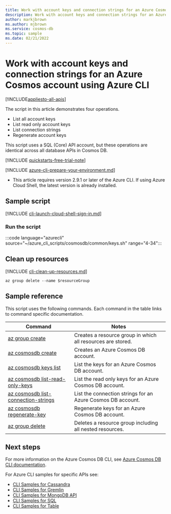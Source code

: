 ```yaml
---
title: Work with account keys and connection strings for an Azure Cosmos account
description: Work with account keys and connection strings for an Azure Cosmos account
author: markjbrown
ms.author: mjbrown
ms.service: cosmos-db
ms.topic: sample
ms.date: 02/21/2022
---
```


# Work with account keys and connection strings for an Azure Cosmos account using Azure CLI

[!INCLUDE[appliesto-all-apis](../../../includes/appliesto-all-apis.md)]

The script in this article demonstrates four operations.

- List all account keys
- List read only account keys
- List connection strings
- Regenerate account keys

 This script uses a SQL (Core) API account, but these operations are identical across all database APIs in Cosmos DB.

[!INCLUDE [quickstarts-free-trial-note](../../../../../includes/quickstarts-free-trial-note.md)]

[!INCLUDE [azure-cli-prepare-your-environment.md](../../../../../includes/azure-cli-prepare-your-environment.md)]

- This article requires version 2.9.1 or later of the Azure CLI. If using Azure Cloud Shell, the latest version is already installed.

## Sample script

[!INCLUDE [cli-launch-cloud-shell-sign-in.md](../../../../../includes/cli-launch-cloud-shell-sign-in.md)]

### Run the script

:::code language="azurecli" source="~/azure_cli_scripts/cosmosdb/common/keys.sh" range="4-34":::

## Clean up resources

[!INCLUDE [cli-clean-up-resources.md](../../../../../includes/cli-clean-up-resources.md)]

```azurecli
az group delete --name $resourceGroup
```

## Sample reference

This script uses the following commands. Each command in the table links to command specific documentation.

| Command | Notes |
|---|---|
| [az group create](/cli/azure/group#az_group_create) | Creates a resource group in which all resources are stored. |
| [az cosmosdb create](/cli/azure/cosmosdb#az_cosmosdb_create) | Creates an Azure Cosmos DB account. |
| [az cosmosdb keys list](/cli/azure/cosmosdb/keys#az_cosmosdb_keys_list) | List the keys for an Azure Cosmos DB account. |
| [az cosmosdb list-read-only-keys](/cli/azure/cosmosdb#az_cosmosdb_list_read_only_keys) | List the read only keys for an Azure Cosmos DB account. |
| [az cosmosdb list-connection-strings](/cli/azure/cosmosdb#az_cosmosdb_list_connection_strings) | List the connection strings for an Azure Cosmos DB account. |
| [az cosmosdb regenerate-key](/cli/azure/cosmosdb#az_cosmosdb_regenerate-key) | Regenerate keys for an Azure Cosmos DB account. |
| [az group delete](/cli/azure/resource#az_resource_delete) | Deletes a resource group including all nested resources. |

## Next steps

For more information on the Azure Cosmos DB CLI, see [Azure Cosmos DB CLI documentation](/cli/azure/cosmosdb).

For Azure CLI samples for specific APIs see:

- [CLI Samples for Cassandra](../cassandra/cli-samples.md)
- [CLI Samples for Gremlin](../graph/cli-samples.md)
- [CLI Samples for MongoDB API](../mongodb/cli-samples.md)
- [CLI Samples for SQL](../sql/cli-samples.md)
- [CLI Samples for Table](../table/cli-samples.md)
